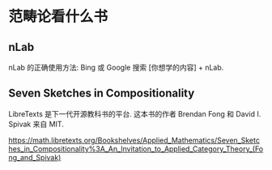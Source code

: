 # 范畴论看什么书

## nLab

nLab 的正确使用方法: Bing 或 Google 搜索 [你想学的内容] + nLab.

## Seven Sketches in Compositionality

LibreTexts 是下一代开源教科书的平台. 这本书的作者 Brendan Fong 和 David I. Spivak 来自 MIT.

https://math.libretexts.org/Bookshelves/Applied_Mathematics/Seven_Sketches_in_Compositionality%3A_An_Invitation_to_Applied_Category_Theory_(Fong_and_Spivak)
